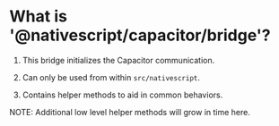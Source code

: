 # What is '@nativescript/capacitor/bridge'?

1. This bridge initializes the Capacitor communication. 

2. Can only be used from within `src/nativescript`.

3. Contains helper methods to aid in common behaviors.

NOTE: Additional low level helper methods will grow in time here.



